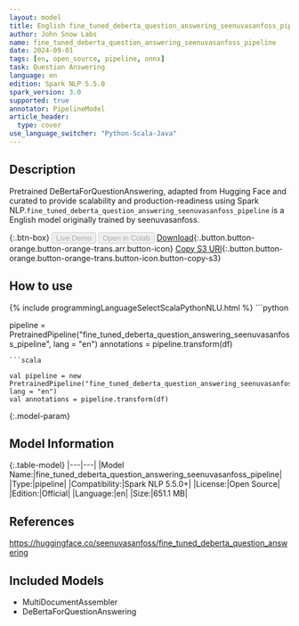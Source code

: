 ```yaml
---
layout: model
title: English fine_tuned_deberta_question_answering_seenuvasanfoss_pipeline pipeline DeBertaForQuestionAnswering from seenuvasanfoss
author: John Snow Labs
name: fine_tuned_deberta_question_answering_seenuvasanfoss_pipeline
date: 2024-09-01
tags: [en, open_source, pipeline, onnx]
task: Question Answering
language: en
edition: Spark NLP 5.5.0
spark_version: 3.0
supported: true
annotator: PipelineModel
article_header:
  type: cover
use_language_switcher: "Python-Scala-Java"
---
```


## Description

Pretrained DeBertaForQuestionAnswering, adapted from Hugging Face and curated to provide scalability and production-readiness using Spark NLP.`fine_tuned_deberta_question_answering_seenuvasanfoss_pipeline` is a English model originally trained by seenuvasanfoss.

{:.btn-box}
<button class="button button-orange" disabled>Live Demo</button>
<button class="button button-orange" disabled>Open in Colab</button>
[Download](https://s3.amazonaws.com/auxdata.johnsnowlabs.com/public/models/fine_tuned_deberta_question_answering_seenuvasanfoss_pipeline_en_5.5.0_3.0_1725221004798.zip){:.button.button-orange.button-orange-trans.arr.button-icon}
[Copy S3 URI](s3://auxdata.johnsnowlabs.com/public/models/fine_tuned_deberta_question_answering_seenuvasanfoss_pipeline_en_5.5.0_3.0_1725221004798.zip){:.button.button-orange.button-orange-trans.button-icon.button-copy-s3}

## How to use



<div class="tabs-box" markdown="1">
{% include programmingLanguageSelectScalaPythonNLU.html %}
```python

pipeline = PretrainedPipeline("fine_tuned_deberta_question_answering_seenuvasanfoss_pipeline", lang = "en")
annotations =  pipeline.transform(df)   

```
```scala

val pipeline = new PretrainedPipeline("fine_tuned_deberta_question_answering_seenuvasanfoss_pipeline", lang = "en")
val annotations = pipeline.transform(df)

```
</div>

{:.model-param}
## Model Information

{:.table-model}
|---|---|
|Model Name:|fine_tuned_deberta_question_answering_seenuvasanfoss_pipeline|
|Type:|pipeline|
|Compatibility:|Spark NLP 5.5.0+|
|License:|Open Source|
|Edition:|Official|
|Language:|en|
|Size:|651.1 MB|

## References

https://huggingface.co/seenuvasanfoss/fine_tuned_deberta_question_answering

## Included Models

- MultiDocumentAssembler
- DeBertaForQuestionAnswering